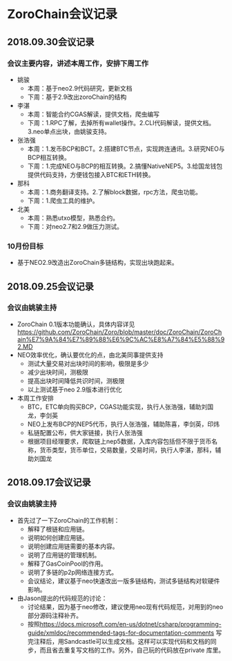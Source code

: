 # ZoroChain会议记录
## 2018.09.30会议记录
### 会议主要内容，讲述本周工作，安排下周工作
* 姚骏
  * 本周：基于neo2.9代码研究，更新文档
  * 下周：基于2.9改出zoroChain的结构
* 李湛
  * 本周：智能合约CGAS解读，提供文档，爬虫编写
  * 下周：1.RPC了解，去掉所有wallet操作。2.CLI代码解读，提供文档。3.neo单点出块，由姚骏支持。
* 张浩强
  * 本周：1.发币BCP和BCT。2.搭建BTC节点，实现跨连通讯。3.研究NEO与BCP相互转换。
  * 下周：1.完成NEO与BCP的相互转换。2.搞懂NativeNEP5。3.给国龙钱包提供代码支持，方便钱包接入BTC和ETH转换。
* 那科
  * 本周：1.商务翻译支持。2.了解block数据，rpc方法，爬虫功能。
  * 下周：1.爬虫工具的维护。
* 北美
  * 本周：熟悉utxo模型，熟悉合约。
  * 下周：对neo2.7和2.9做压力测试。
### 10月份目标
* 基于NEO2.9改造出ZoroChain多链结构，实现出块跑起来。

## 2018.09.25会议记录
### 会议由姚骏主持
* ZoroChain 0.1版本功能确认，具体内容详见<https://github.com/ZoroChain/Zoro/blob/master/doc/ZoroChain/ZoroChain%E7%9A%84%E7%89%88%E6%9C%AC%E8%A7%84%E5%88%92.MD>
* NEO效率优化，确认要优化的点，由北美同事提供支持
  * 测试大量交易对出块时间的影响，极限是多少
  * 减少出块时间，测极限
  * 提高出块时间降低共识时间，测极限
  * 以上测试基于neo 2.9版本进行优化
* 本周工作安排
  * BTC，ETC单向购买BCP，CGAS功能实现，执行人张浩强，辅助刘国龙，李剑英
  * NEO上发布BCP的NEP5代币，执行人张浩强，辅助陈喜，李剑英，印炜
  * 私链配置公布，供大家链接，执行人张浩强
  * 根据项目经理要求，爬取链上nep5数据，入库内容包括但不限于货币名称，货币类型，货币单位，交易数量，交易时间，执行人李湛，那科，辅助刘国龙
## 2018.09.17会议记录
### 会议由姚骏主持
* 首先过了一下ZoroChain的工作机制：
  * 解释了根链和应用链。
  * 说明如何创建应用链。
  * 说明创建应用链需要的基本内容。
  * 说明了应用链的管理机制。
  * 解释了GasCoinPool的作用。
  * 说明了多链的p2p网络连接方式。
  * 会议结论，建议基于neo快速改出一版多链结构，测试多链结构对软硬件影响。  
* 由Jason提出的代码规范的讨论：
  * 讨论结果，因为基于neo修改，建议使用neo现有代码规范，对用到的neo部分源码注释补齐。
  * 按照<https://docs.microsoft.com/en-us/dotnet/csharp/programming-guide/xmldoc/recommended-tags-for-documentation-comments> 写完注释后，用Sandcastle可以生成文档。这样可以实现代码和文档的同步，而且省去重复写文档的工作。另外，自己玩的代码放在private 库里。
